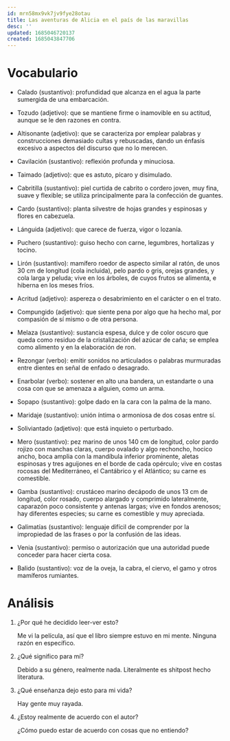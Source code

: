 ```yaml
---
id: mrn58mx9vk7jv9fye28otau
title: Las aventuras de Alicia en el país de las maravillas
desc: ''
updated: 1685046720137
created: 1685043847706
---
```


# Vocabulario

- Calado (sustantivo): profundidad que alcanza en el agua la parte sumergida de una embarcación.

- Tozudo (adjetivo): que se mantiene firme o inamovible en su actitud, aunque se le den razones en contra.

- Altisonante (adjetivo): que se caracteriza por emplear palabras y construcciones demasiado cultas y rebuscadas, dando un énfasis excesivo a aspectos del discurso que no lo merecen.

- Cavilación (sustantivo): reflexión profunda y minuciosa.

- Taimado (adjetivo): que es astuto, pícaro y disimulado.

- Cabritilla (sustantivo): piel curtida de cabrito o cordero joven, muy fina, suave y flexible; se utiliza principalmente para la confección de guantes.

- Cardo (sustantivo): planta silvestre de hojas grandes y espinosas y flores en cabezuela.

- Lánguida (adjetivo): que carece de fuerza, vigor o lozanía.

- Puchero (sustantivo): guiso hecho con carne, legumbres, hortalizas y tocino.

- Lirón (sustantivo): mamífero roedor de aspecto similar al ratón, de unos 30 cm de longitud (cola incluida), pelo pardo o gris, orejas grandes, y cola larga y peluda; vive en los árboles, de cuyos frutos se alimenta, e hiberna en los meses fríos.

- Acritud (adjetivo): aspereza o desabrimiento en el carácter o en el trato.

- Compungido (adjetivo): que siente pena por algo que ha hecho mal, por compasión de sí mismo o de otra persona.

- Melaza (sustantivo): sustancia espesa, dulce y de color oscuro que queda como residuo de la cristalización del azúcar de caña; se emplea como alimento y en la elaboración de ron.

- Rezongar (verbo): emitir sonidos no articulados o palabras murmuradas entre dientes en señal de enfado o desagrado.

- Enarbolar (verbo): sostener en alto una bandera, un estandarte o una cosa con que se amenaza a alguien, como un arma.

- Sopapo (sustantivo): golpe dado en la cara con la palma de la mano.

- Maridaje (sustantivo): unión íntima o armoniosa de dos cosas entre sí.

- Soliviantado (adjetivo): que está inquieto o perturbado.

- Mero (sustantivo): pez marino de unos 140 cm de longitud, color pardo rojizo con manchas claras, cuerpo ovalado y algo rechoncho, hocico ancho, boca amplia con la mandíbula inferior prominente, aletas espinosas y tres aguijones en el borde de cada opérculo; vive en costas rocosas del Mediterráneo, el Cantábrico y el Atlántico; su carne es comestible.

- Gamba (sustantivo): crustáceo marino decápodo de unos 13 cm de longitud, color rosado, cuerpo alargado y comprimido lateralmente, caparazón poco consistente y antenas largas; vive en fondos arenosos; hay diferentes especies; su carne es comestible y muy apreciada.

- Galimatías (sustantivo): lenguaje difícil de comprender por la impropiedad de las frases o por la confusión de las ideas.

- Venia (sustantivo): permiso o autorización que una autoridad puede conceder para hacer cierta cosa.

- Balido (sustantivo): voz de la oveja, la cabra, el ciervo, el gamo y otros mamíferos rumiantes.

# Análisis

1. ¿Por qué he decidido leer-ver esto?

    Me vi la película, así que el libro siempre estuvo en mi mente. Ninguna razón en específico.

2. ¿Qué significo para mí?

    Debido a su género, realmente nada. Literalmente es shitpost hecho literatura.

3. ¿Qué enseñanza dejo esto para mi vida?

    Hay gente muy rayada.

4. ¿Estoy realmente de acuerdo con el autor?

    ¿Cómo puedo estar de acuerdo con cosas que no entiendo?